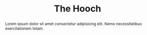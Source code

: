 ---
title: 'The Hooch'
altTitle: 'The Hooch'
url: '/cafes/the-hooch/'
abstract: 'Lorem ipsum dolor sit amet consectetur adipisicing elit. Nemo necessitatibus exercitationem totam.'
rating: 3.78
type: 'cafe'
amenities:
  - title: 'Speciality Coffee'
    unique: true
  - title: 'Unique Decor'
    unique: true
  - title: 'Catering'
openingsTimes:
  - day: 'Monday'
    from: '9:00'
    to: '20:00'
  - day: 'Tuesday'
    from: '9:00'
    to: '20:00'
  - day: 'Wednesday'
    from: '9:00'
    to: '20:00'
  - day: 'Thursday'
    from: '9:00'
    to: '20:00'
  - day: 'Friday'
    from: '9:00'
    to: '20:00'
  - day: 'Saturday'
    from: '9:00'
    to: '20:00'
  - day: 'Sunday'
    from: '9:00'
    to: '16:00'
address: 'Newcastle Quaside, Newcastle upon Tyne, NE1 0AB'
images:
  thumbnail: '/images/cafes/fallback.jpeg'
---
